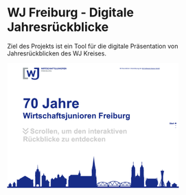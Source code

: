 # WJ Freiburg - Digitale Jahresrückblicke

Ziel des Projekts ist ein Tool für die digitale Präsentation von Jahresrückblicken des WJ Kreises.

<img src="static/img/screen.png" width="400">